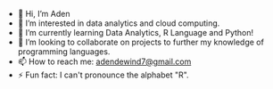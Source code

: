 - 👋 Hi, I’m Aden 
- 👀 I’m interested in data analytics and cloud computing.
- 🌱 I’m currently learning Data Analytics, R Language and Python!
- 💞️ I’m looking to collaborate on projects to further my knowledge of programming languages.
- 📫 How to reach me: adendewind7@gmail.com
- ⚡ Fun fact: I can't pronounce the alphabet "R".

<!---
AdenDW/AdenDW is a ✨ special ✨ repository because its `README.md` (this file) appears on your GitHub profile.
You can click the Preview link to take a look at your changes.
--->
